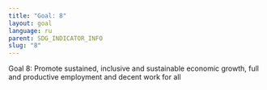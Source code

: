 ```yaml
---
title: "Goal: 8"
layout: goal
language: ru
parent: SDG_INDICATOR_INFO
slug: "8"
---
```

Goal 8: Promote sustained, inclusive and sustainable economic growth, full and productive employment and decent work for all